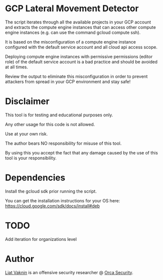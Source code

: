 # GCP Lateral Movement Detector 

The script iterates through all the available projects in your GCP account and extracts the compute engine instances that can access other compute engine instances (e.g. can use the command gcloud compute ssh).

It is based on the misconfiguration of a compute engine instance configured with the default service account and all cloud api access scope.

Deploying compute engine instances with permissive permissions (editor role) of the default service account is a bad practice and should be avoided at all times.

Review the output to eliminate this misconfiguration in order to prevent attackers from spread in your GCP environment and stay safe!

# Disclaimer
This tool is for testing and educational purposes only. 

Any other usage for this code is not allowed. 

Use at your own risk.

The author bears NO responsibility for misuse of this tool.

By using this you accept the fact that any damage caused by the use of this tool is your responsibility.

# Dependencies
Install the gcloud sdk prior running the script.

You can get the installation instructions for your OS here:
https://cloud.google.com/sdk/docs/install#deb

# TODO
Add iteration for organizations level

# Author
<a href="https://twitter.com/ellicho007">Liat Vaknin</a> is an offensive security researcher @ <a href="https://twitter.com/orcasec?s=11">Orca Security</a>.
